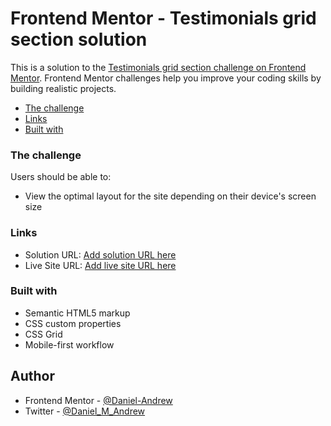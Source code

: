 # Frontend Mentor - Testimonials grid section solution

This is a solution to the [Testimonials grid section challenge on Frontend Mentor](https://www.frontendmentor.io/challenges/testimonials-grid-section-Nnw6J7Un7). Frontend Mentor challenges help you improve your coding skills by building realistic projects. 


  - [The challenge](#the-challenge)
  - [Links](#links)
  - [Built with](#built-with)

### The challenge

Users should be able to:

- View the optimal layout for the site depending on their device's screen size

### Links

- Solution URL: [Add solution URL here](https://your-solution-url.com)
- Live Site URL: [Add live site URL here](https://your-live-site-url.com)

### Built with

- Semantic HTML5 markup
- CSS custom properties
- CSS Grid
- Mobile-first workflow


## Author

- Frontend Mentor - [@Daniel-Andrew](https://www.frontendmentor.io/profile/Daniel-Andrew)
- Twitter - [@Daniel_M_Andrew](https://www.twitter.com/Daniel_M_Andrew)
